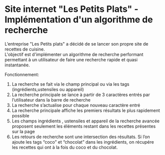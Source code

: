 # Site internet "Les Petits Plats" - Implémentation d'un algorithme de recherche

L’entreprise "Les Petits plats" a décidé de se lancer son propre site de recettes de cuisine.  
L'objectif est d'implémenter un algorithme de recherche performant permettant à un utilisateur de faire une recherche rapide et quasi instantanée.

Fonctionnement:
1. La recherche se fait via le champ principal ou via les tags (ingrédients,ustensiles ou appareil)
2. La recherche principale se lance à partir de 3 caractères entrés par l’utilisateur dans la barre de recherche
3. La recherche s’actualise pour chaque nouveau caractère entré
4. La recherche principale affiche les premiers résultats le plus rapidement possible
5. Les champs ingrédients , ustensiles et appareil de la recherche avancée proposent seulement les éléments restant dans les recettes présentes sur la page
6. Les retours de recherche sont une intersection des résultats. Si l’on ajoute les tags “coco” et “chocolat” dans les ingrédients, on récupére les recettes qui ont à la
fois du coco et du chocolat.
